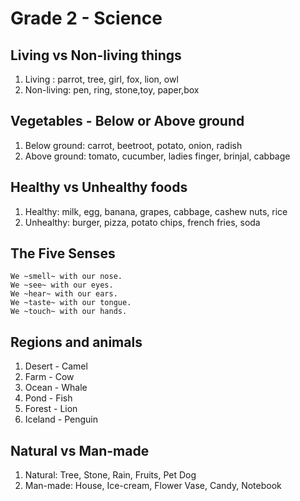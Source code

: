 # Grade 2 - Science

## Living vs Non-living things

1. Living : parrot, tree, girl, fox, lion, owl
2. Non-living: pen, ring, stone,toy, paper,box

## Vegetables - Below or Above ground

1. Below ground: carrot, beetroot, potato, onion, radish
2. Above ground: tomato, cucumber, ladies finger, brinjal, cabbage

## Healthy vs Unhealthy foods

1. Healthy: milk, egg, banana, grapes, cabbage, cashew nuts, rice
2. Unhealthy: burger, pizza, potato chips, french fries, soda

## The Five Senses

```
We ~smell~ with our nose.
We ~see~ with our eyes.
We ~hear~ with our ears.
We ~taste~ with our tongue.
We ~touch~ with our hands.
```

## Regions and animals

1. Desert - Camel
2. Farm - Cow
3. Ocean - Whale
4. Pond - Fish
5. Forest - Lion
6. Iceland - Penguin

## Natural vs Man-made

1. Natural: Tree, Stone, Rain, Fruits, Pet Dog
2. Man-made: House, Ice-cream, Flower Vase, Candy, Notebook
